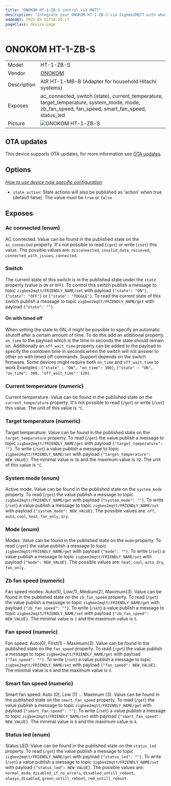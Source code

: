 ```yaml
---
title: "ONOKOM HT-1-ZB-S control via MQTT"
description: "Integrate your ONOKOM HT-1-ZB-S via Zigbee2MQTT with whatever smart home infrastructure you are using without the vendor's bridge or gateway."
addedAt: 2025-09-01T18:20:17
pageClass: device-page
---
```


<!-- !!!! -->
<!-- ATTENTION: This file is auto-generated through docgen! -->
<!-- You can only edit the "Notes"-Section between the two comment lines "Notes BEGIN" and "Notes END". -->
<!-- Do not use h1 or h2 heading within "## Notes"-Section. -->
<!-- !!!! -->

# ONOKOM HT-1-ZB-S

|     |     |
|-----|-----|
| Model | HT-1-ZB-S  |
| Vendor  | [ONOKOM](/supported-devices/#v=ONOKOM)  |
| Description | AIR HT-1-MB-B (Adapter for household Hitachi systems) |
| Exposes | ac_connected, switch (state), current_temperature, target_temperature, system_mode, mode, zb_fan_speed, fan_speed, smart_fan_speed, status_led |
| Picture | ![ONOKOM HT-1-ZB-S](https://www.zigbee2mqtt.io/images/devices/HT-1-ZB-S.png) |


<!-- Notes BEGIN: You can edit here. Add "## Notes" headline if not already present. -->


<!-- Notes END: Do not edit below this line -->


## OTA updates
This device supports OTA updates, for more information see [OTA updates](../guide/usage/ota_updates.md).


## Options
*[How to use device type specific configuration](../guide/configuration/devices-groups.md#specific-device-options)*

* `state_action`: State actions will also be published as 'action' when true (default false). The value must be `true` or `false`


## Exposes

### Ac connected (enum)
AC connected.
Value can be found in the published state on the `ac_connected` property.
It's not possible to read (`/get`) or write (`/set`) this value.
The possible values are: `disconnected`, `invalid_data_recieved`, `connected_with_issues`, `connected`.

### Switch 
The current state of this switch is in the published state under the `state` property (value is `ON` or `OFF`).
To control this switch publish a message to topic `zigbee2mqtt/FRIENDLY_NAME/set` with payload `{"state": "ON"}`, `{"state": "OFF"}` or `{"state": "TOGGLE"}`.
To read the current state of this switch publish a message to topic `zigbee2mqtt/FRIENDLY_NAME/get` with payload `{"state": ""}`.

#### On with timed off
When setting the state to ON, it might be possible to specify an automatic shutoff after a certain amount of time. To do this add an additional property `on_time` to the payload which is the time in seconds the state should remain on.
Additionally an `off_wait_time` property can be added to the payload to specify the cooldown time in seconds when the switch will not answer to other on with timed off commands.
Support depends on the switch firmware. Some devices might require both `on_time` and `off_wait_time` to work
Examples : `{"state" : "ON", "on_time": 300}`, `{"state" : "ON", "on_time": 300, "off_wait_time": 120}`.

### Current temperature (numeric)
Current temperature.
Value can be found in the published state on the `current_temperature` property.
It's not possible to read (`/get`) or write (`/set`) this value.
The unit of this value is `°C`.

### Target temperature (numeric)
Target temperature.
Value can be found in the published state on the `target_temperature` property.
To read (`/get`) the value publish a message to topic `zigbee2mqtt/FRIENDLY_NAME/get` with payload `{"target_temperature": ""}`.
To write (`/set`) a value publish a message to topic `zigbee2mqtt/FRIENDLY_NAME/set` with payload `{"target_temperature": NEW_VALUE}`.
The minimal value is `16` and the maximum value is `32`.
The unit of this value is `°C`.

### System mode (enum)
Active mode.
Value can be found in the published state on the `system_mode` property.
To read (`/get`) the value publish a message to topic `zigbee2mqtt/FRIENDLY_NAME/get` with payload `{"system_mode": ""}`.
To write (`/set`) a value publish a message to topic `zigbee2mqtt/FRIENDLY_NAME/set` with payload `{"system_mode": NEW_VALUE}`.
The possible values are: `off`, `auto`, `cool`, `heat`, `fan_only`, `dry`.

### Mode (enum)
Modes.
Value can be found in the published state on the `mode` property.
To read (`/get`) the value publish a message to topic `zigbee2mqtt/FRIENDLY_NAME/get` with payload `{"mode": ""}`.
To write (`/set`) a value publish a message to topic `zigbee2mqtt/FRIENDLY_NAME/set` with payload `{"mode": NEW_VALUE}`.
The possible values are: `heat`, `cool`, `auto`, `dry`, `fan_only`.

### Zb fan speed (numeric)
Fan speed modes: Auto(5), Low(1), Medium(2), Maximum(3).
Value can be found in the published state on the `zb_fan_speed` property.
To read (`/get`) the value publish a message to topic `zigbee2mqtt/FRIENDLY_NAME/get` with payload `{"zb_fan_speed": ""}`.
To write (`/set`) a value publish a message to topic `zigbee2mqtt/FRIENDLY_NAME/set` with payload `{"zb_fan_speed": NEW_VALUE}`.
The minimal value is `1` and the maximum value is `5`.

### Fan speed (numeric)
Fan speed: Auto(0), First(1) - Maximum(3).
Value can be found in the published state on the `fan_speed` property.
To read (`/get`) the value publish a message to topic `zigbee2mqtt/FRIENDLY_NAME/get` with payload `{"fan_speed": ""}`.
To write (`/set`) a value publish a message to topic `zigbee2mqtt/FRIENDLY_NAME/set` with payload `{"fan_speed": NEW_VALUE}`.
The minimal value is `0` and the maximum value is `3`.

### Smart fan speed (numeric)
Smart fan speed: Auto (0), Low (1) ... Maximum (3).
Value can be found in the published state on the `smart_fan_speed` property.
To read (`/get`) the value publish a message to topic `zigbee2mqtt/FRIENDLY_NAME/get` with payload `{"smart_fan_speed": ""}`.
To write (`/set`) a value publish a message to topic `zigbee2mqtt/FRIENDLY_NAME/set` with payload `{"smart_fan_speed": NEW_VALUE}`.
The minimal value is `0` and the maximum value is `4`.

### Status led (enum)
Status LED.
Value can be found in the published state on the `status_led` property.
To read (`/get`) the value publish a message to topic `zigbee2mqtt/FRIENDLY_NAME/get` with payload `{"status_led": ""}`.
To write (`/set`) a value publish a message to topic `zigbee2mqtt/FRIENDLY_NAME/set` with payload `{"status_led": NEW_VALUE}`.
The possible values are: `normal_mode`, `disabled_if_no_errors`, `disabled_untill_reboot`, `always_disabled`, `green_untill_reboot`, `red_untill_reboot`.

